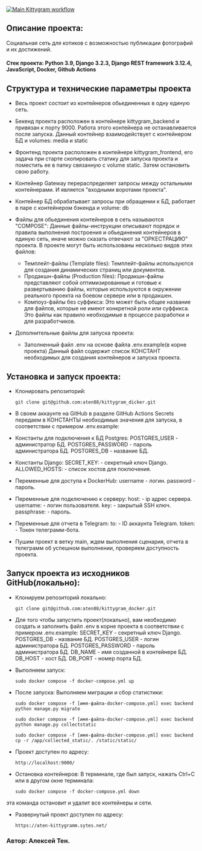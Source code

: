 [![Main Kittygram workflow](https://github.com/aten88/kittygram_final/actions/workflows/main.yml/badge.svg?branch=main)](https://github.com/aten88/kittygram_final/actions/workflows/main.yml)

## Описание проекта:
Социальная сеть для котиков с возможностью публикации фотографий и их достижений.

#### Стек проекта: Python 3.9, Django 3.2.3, Django REST framework 3.12.4, JavaScript, Docker, Github Actions

## Структура и технические параметры проекта

  - Весь проект состоит из контейнеров обьединенных в одну единую сеть.
   - Бекенд проекта расположен в контейнере kittygram_backend и привязан к порту 9000. 
    Работа этого контейнера не останавливается после запуска.
    Данный контейнер взаимодействует с контейнером БД и volumes: media и static

   - Фронтенд проекта расположен в контейнере kittygram_frontend, его задача при старте скопировать статику для запуска проекта
    и поместить ее в папку связанную с volume static. Затем остановить свою работу.

   - Контейнер Gateway перераспределяет запросы между остальными контейнерами. И является "входными воротами проекта".

   - Контейнер БД обрабатывает запросы при обращении к БД, работает в паре с контейнером бэкенда и volume: db

  - Файлы для обьединения контейнеров в сеть называются "COMPOSE":
   Данные файлы-инструкции описывают порядок и правила выполнения построения и обьединения контейнеров в единую сеть,
   иначе можно сказать отвечают за "ОРКЕСТРАЦИЮ" проекта. В проекте могут быть использованы несколько видов этих файлов:
    - Темплейт-файлы (Template files): Темплейт-файлы используются для создания динамических страниц или документов.
    - Продакшн-файлы (Production files): Продакшн-файлы представляют собой оптимизированные и готовые к развертыванию файлы, 
     которые используются в окружении реального проекта на боевом сервере или в продакшен.
    - Компоуз-файлы без суффикса: Это может быть общее название для файлов, которые не имеют конкретной роли или суффикса.
     Это файлы как правило необходимые в процессе разработки и для разработчиков.

  - Дополнительные файлы для запуска проекта:
    - Заполненный файл .env на основе файла .env.example(в корне проекта)
      Данный файл содержит список КОНСТАНТ необходимых для создания контейнеров и запуска проекта.


## Установка и запуск проекта:
- Клонировать репозиторий:
  ```
  git clone git@github.com:aten88/kittygram_dicker.git
  ```
- В своем аккаунте на GitHub в разделе GitHub Actions Secrets передаем в КОНСТАНТЫ необходимые значения для запуска, в соответствии с примером .env.example:

- Константы для подключения к БД Postgres:
  POSTGRES_USER - администратор БД.
  POSTGRES_PASSWORD - пароль администратора БД.
  POSTGRES_DB - название БД.

- Константы Django:
  SECRET_KEY: - секретный ключ Django.
  ALLOWED_HOSTS: - список хостов для поключения.

- Переменные для доступа к DockerHub:
  username - логин.
  password - пароль.

- Переменные для подключению к серверу:
  host: - ip адрес сервера.
  username: - логин пользователя.
  key: - закрытый SSH ключ.
  passphrase: - пароль.

- Переменные для отчета в Telegram:
  to: - ID аккаунта Telegram.
  token: - Токен телеграмм-бота.

- Пушим проект в ветку main, ждем выполнения сценария, отчета в телеграмм об успешном выполнении, проверяем доступность проекта.

## Запуск проекта из исходников GitHub(локально):

- Клонируем репозиторий локально:
  ```
  git clone git@github.com:aten88/kittygram_docker.git
  ```
- Для того чтобы запустить проект(локально), вам необходимо создать и заполнить файл .env в корне проекта в соответствии с примером .env.example:
SECRET_KEY - секретный ключ Django. 
POSTGRES_DB - название БД. 
POSTGRES_USER - логин администратора БД. 
POSTGRES_PASSWORD - пароль администратора БД. 
DB_NAME - имя созданной в контейнере БД. 
DB_HOST - хост БД. 
DB_PORT - номер порта БД.

- Выполняем запуск:
  ```
  sudo docker compose -f docker-compose.yml up
  ```

- После запуска: Выполняем миграции и сбор статистики:
  ```
  sudo docker compose -f [имя-файла-docker-compose.yml] exec backend python manage.py migrate
  ```
  ```
  sudo docker compose -f [имя-файла-docker-compose.yml] exec backend python manage.py collectstatic
  ```
  ```
  sudo docker compose -f [имя-файла-docker-compose.yml] exec backend cp -r /app/collected_static/. /static/static/
  ```

- Проект доступен по адресу:
  ```
  http://localhost:9000/
  ```

- Остановка контейнеров:
В терминале, где был запуск, нажать Ctrl+С или в другом окне терминала:
   ```
   sudo docker compose -f docker-compose.yml down
   ```
 эта команда остановит и удалит все контейнеры и сети.

- Развернутый проект доступен по адресу:
  ```
  https://aten-kittygramm.sytes.net/
  ```
### Автор: Алексей Тен.
